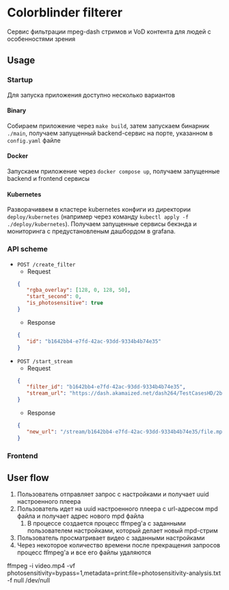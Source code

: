 # Colorblinder filterer
Сервис фильтрации mpeg-dash стримов и VoD контента для людей с особенностями зрения

## Usage

### Startup
Для запуска приложения доступно несколько вариантов

#### Binary
Собираем приложение через `make build`, затем запускаем бинарник `./main`,
получаем запущенный backend-сервис на порте, указанном в `config.yaml` файле

#### Docker
Запускаем приложение через `docker compose up`, получаем запущенные backend и frontend сервисы

#### Kubernetes
Разворачиввем в кластере kubernetes конфиги из директории `deploy/kubernetes` (например через команду `kubectl apply -f ./deploy/kubernetes`).
Получаем запущенные сервисы бекэнда и мониторинга с предустановленым дашбордом в grafana.

### API scheme

- `POST /create_filter`
   - Request
   ```json
   {
      "rgba_overlay": [128, 0, 128, 50],
      "start_second": 0,
      "is_photosensitive": true
   }
   ```
   - Response
   ```json
   {
      "id": "b1642bb4-e7fd-42ac-93dd-9334b4b74e35"
   }
   ```
- `POST /start_stream`
   - Request
   ```json
   {
      "filter_id": "b1642bb4-e7fd-42ac-93dd-9334b4b74e35",
      "stream_url": "https://dash.akamaized.net/dash264/TestCasesHD/2b/qualcomm/1/MultiResMPEG2.mpd"
   }
   ```
   - Response
   ```json
   {
      "new_url": "/stream/b1642bb4-e7fd-42ac-93dd-9334b4b74e35/file.mpd"
   }
   ```

### Frontend

## User flow
1. Пользователь отправляет запрос с настройками и получает uuid настроенного плеера
2. Пользователь идет на uuid настроенного плеера с url-адресом mpd файла и получает адрес нового mpd файла
   1. В процессе создается процесс ffmpeg'а с заданными пользователем настройками, который делает новый mpd-стрим
3. Пользователь просматривает видео с заданными настройками
4. Через некоторое количество времени после прекращения запросов процесс ffmpeg'а и все его файлы удаляются

ffmpeg -i video.mp4 -vf photosensitivity=bypass=1,metadata=print:file=photosensitivity-analysis.txt -f null /dev/null